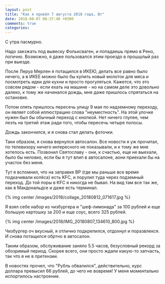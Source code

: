 ```yaml
---
layout: post
title: "Как я провёл 7 августа 2018 года, Вт"
date: 2018-08-07 06:37:40 +0300
comments: true
categories: 
---
```

С утра пасмурно.

Надо заезжать под вывеску Фольксваген, и попадаешь прямо в Рено, логично. Возможно, я даже пользовался этим проездо в прошшлый раз при выезде.

После Леруа Мерлен я потащился в ИКЕЮ, делать все равно было нечего, а в ИКЕЕ можно было бы купить новый молоток для мяса и посмотреть идеи для кухни и просто прогуляться. Кажется, что это совсем рядом - если ехать на машине - но на самом деле это довольно далеко, к тому же начинался дождь, мне даже пришлось спрятаться на остановке.

Потом опять пришлось пересечь улицу 9 мая по надземному переходу, он являет собой иллюстрацию слова "неуместность". На этой улочке нужен был бы обычный переход с кнопкой. Нет ничего глупее, чем лезть на третий этаж ради того, чтобы пересечь четыре полосы.

Дождь закончился, и я снова стал делать фоточки.

Таки образом, я снова вернулся  автосалон. Все новости я уж прочитал, по телевизору ничего интересного не показывали, и к тому же мне хотелось есть. Позвонил Святославу - они, к счастью, еще не выехали, было бы неловко, если бы я тут влип в автосалоне, аони приехали бы на участок без меня.

Тут я вспомнил, что на заправке ВР (где мы раньше все время подкачивали колёса) есть KFC, и порулил туда через подземный переход. До той поры в KFC я никогда не бывал. На вид там все так же, как в Макдональдсе и даже есть терминал.

{% img center /images/2018/collage_20180812_071617.jpg %}

Я взял себе набор из чизбургера и "шеф-лимонада" за 100 рублей и еще большую картошку за 200 и еще соус, всего 325 рублей.

{% img center /images/2018/IMG_20180807_134610_800.jpg %}

Чизбургер оч вкусный, я отлично подкрепился, отдохнул и поразвлекся. И снова потащился обртно в автосалон.



Таким образом, обслуживание заняло 5.5 часов, безусловный рекорд за обозримый период. Скорее всего, они просто ждали какую-то запчасть, так что я не в претензии.


В новостях прочел, что "Рубль обвалился", действительно, курс доллара превысил 66 рублей, до чего не вовремя! У меня моментально испортилось настроение.